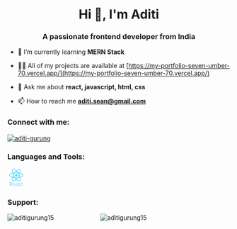 <h1 align="center">Hi 👋, I'm Aditi</h1>
<h3 align="center">A passionate frontend developer from India</h3>

- 🌱 I’m currently learning **MERN Stack**

- 👨‍💻 All of my projects are available at [https://my-portfolio-seven-umber-70.vercel.app/](https://my-portfolio-seven-umber-70.vercel.app/)

- 💬 Ask me about **react, javascript, html, css**

- 📫 How to reach me **aditi.sean@gmail.com**

<h3 align="left">Connect with me:</h3>
<p align="left">
<a href="https://linkedin.com/in/aditi-gurung" target="blank"><img align="center" src="https://raw.githubusercontent.com/rahuldkjain/github-profile-readme-generator/master/src/images/icons/Social/linked-in-alt.svg" alt="aditi-gurung" height="30" width="40" /></a>
</p>

<h3 align="left">Languages and Tools:</h3>
<p align="left"> <a href="https://reactjs.org/" target="_blank" rel="noreferrer"> <img src="https://raw.githubusercontent.com/devicons/devicon/master/icons/react/react-original-wordmark.svg" alt="react" width="40" height="40"/> </a> </p>

<h3 align="left">Support:</h3>
<p><a href="https://www.buymeacoffee.com/aditigurung15"> <img align="left" src="https://cdn.buymeacoffee.com/buttons/v2/default-yellow.png" height="50" width="210" alt="aditigurung15" /></a><a href="https://ko-fi.com/aditigurung15"> <img align="left" src="https://cdn.ko-fi.com/cdn/kofi3.png?v=3" height="50" width="210" alt="aditigurung15" /></a></p><br><br>